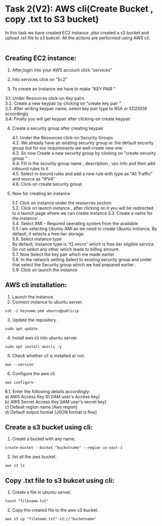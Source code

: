 # Task 2(V2): AWS cli(Create Bucket , copy .txt to S3 bucket)
In this task we have created EC2 instance ,also created a s3 bucket and upload .txt file to s3 bukcet. All the actions are performed using AWS cli.<br>
<br>
## Creating EC2 instance: <br>

1. After,login into your AWS account click “services” <br>
                                                                         
2. Into services click on "Ec2" <br>

3. To create an Instance we have to make "KEY PAIR " <br>

3.1. Under Resources click-on Key pairs <br>
3.2. Create a new keypair by clicking on "create key pair " <br>
3.3. After writing keypair name, select key pair type to RSA or ED25519 accordingly <br>
3.4.  Finally you will get keypair after clicking-on create keypair <br>
                                          
4. Create a security group after creating keypair <br>

   4.1. Under the Resources click-on Security Groups <br>
   4.2.  We already have an existing security group ie: the default security group but for our requirements we well create new one <br>
   4.3. So now Create a new security group by clicking on "create security group " <br>
   4.4. Fill in the security group name , description , vpc info and then add inbound rules to it <br>
   4.5. Select in-bound rules and add a new rule with type as "All Traffic" and source as "IPV4" <br>
   4.6. Click-on create security group <br>
   
5. Now for creating an instance <br>

   5.1. Click on instance under the resources section <br>
   5.2. Click on launch instance ,  after clicking on it you will be redirected to a launch page where we can create instance
   5.3. Create a name for the instance <br>
   5.4. Select AMI – Required operating system from the available. <br>
   5.5 I am selecting Ubuntu AMI as we need to create Ubuntu instance. By default, it selects a free tier storage. <br>
   5.6. Select instance type <br>
       By default, instance type is “t2.micro” which is free tier eligible service. <br>
       Do not select any other which leads to billing amount. <br>
   5.7. Now Select the key pair which me made earlier . <br>
   5.8. In the network setting Select to existing security group and under that 
      select the Security group which we had prepared earlier . <br>
   5.9. Click on launch the instance <br>

   
## AWS cli installation: <br>

1. Launch the instance.<br>
2. Connect instance to ubuntu server. <br>

```
ssh -i keyname.pem ubuntu@publicip

```
  
3. Update the repository .  <br>

```
sudo apt update

```

4. Install aws cli into ubuntu server. <br>

```
sudo apt install awscli -y

```

5. Check whether cli is installed or not. <br>

```
aws --version

```

6. Configure the aws cli. <br>

```
aws configure

```

   6.1. Enter the following details accordingly: <br>
     a) AWS Access Key ID [IAM user's Access key] <br>
     b) AWS Secret Access Key [IAM user's secret key] <br>
     c) Default region name [Aws region] <br>
     d) Default output format [JSON format is fine] <br>

## Create a s3 bucket using cli: <br>

1. Create a bucket with any name.<br>

``` 
create-bucket --bucket "bucketname" --region us-east-1

 ```

2. list all the aws bucket.<br>

```
aws s3 ls

```

## Copy .txt file to s3 bukcet using cli: <br>

1. Create a file in ubuntu server.<br>

``` 
touch "filename.txt"

 ```

2. Copy the created file to the aws s3 bucket.<br>

``` 
aws s3 cp "filename.txt" s3://"bucketname"

 ``` 







